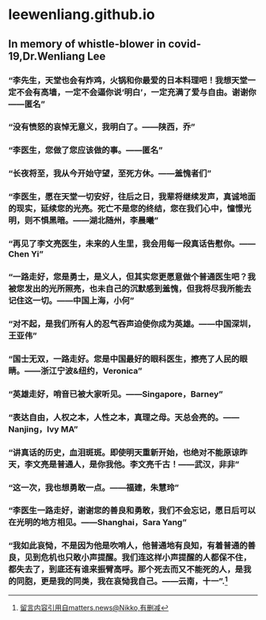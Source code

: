 # leewenliang.github.io
## In memory of whistle-blower in covid-19,Dr.Wenliang Lee




### “李先生，天堂也会有炸鸡，火锅和你最爱的日本料理吧！我想天堂一定不会有高墙，一定不会逼你说‘明白’，一定充满了爱与自由。谢谢你——匿名”

### “没有愤怒的哀悼无意义，我明白了。——陕西，乔” 

### “李医生，您做了您应该做的事。——匿名”

### “长夜将至，我从今开始守望，至死方休。——羞愧者们”

### “李医生，愿在天堂一切安好，往后之日，我辈将继续发声，真诚地面的现实，延续您的光亮。死亡不是您的终结，您在我们心中，憧憬光明，则不惧黑暗。——湖北随州，李晨曦”

### “再见了李文亮医生，未来的人生里，我会用每一段真话告慰你。——Chen Yi”

### “一路走好，您是勇士，是义人，但其实您更愿意做个普通医生吧？我被您发出的光所照亮，也未自己的沉默感到羞愧，但我将尽我所能去记住这一切。——中国上海，小何”

### “对不起，是我们所有人的忍气吞声迫使你成为英雄。——中国深圳，王亚伟”

### “国士无双，一路走好。您是中国最好的眼科医生，擦亮了人民的眼睛。——浙江宁波&纽约，Veronica”

### “英雄走好，哨音已被大家听见。——Singapore，Barney”

### “表达自由，人权之本，人性之本，真理之母。天总会亮的。——Nanjing，Ivy MA”

### “讲真话的历史，血泪斑斑。即使明天重新开始，也绝对不能原谅昨天，李文亮是普通人，是你我他。李文亮千古！——武汉，非非”

### “这一次，我也想勇敢一点。——福建，朱慧玲”

### “李医生一路走好，谢谢您的善良和勇敢，我们不会忘记，愿日后可以在光明的地方相见。——Shanghai，Sara Yang”

### “我如此哀恸，不是因为他是吹哨人，他普通地有良知，有着普通的善良，见到危机也只敢小声提醒。我们连这样小声提醒的人都保不住，都失去了，到底还有谁来振臂高呼。那个死去而又不能死的人，是我的同胞，更是我的同类，我在哀恸我自己。——云南，十一”.[^1]


[^1]:[留言内容引用自matters.news@Nikko,有删减](https://matters.news/@Nikko/%E6%88%91%E4%BB%AC%E7%9A%84%E5%A4%B1%E5%8E%BB%E5%BF%85%E9%A1%BB%E6%98%AF%E6%97%A0%E5%8F%AF%E6%8C%BD%E5%9B%9E%E7%9A%84-%E7%BA%AA%E5%BF%B5%E6%9D%8E%E6%96%87%E4%BA%AE-bafyreigvcuvdsejcg6e42dcqvrckr7o6lbinyikqvnrbjcmemwbdniy4ky)
